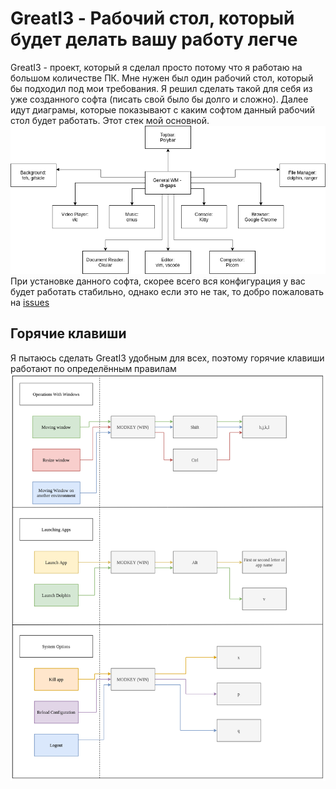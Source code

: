 # GreatI3 - Рабочий стол, который будет делать вашу работу легче
GreatI3 - проект, который я сделал просто потому что я работаю на большом количестве ПК. Мне нужен был один рабочий стол, который бы подходил под мои требования.
Я решил сделать такой для себя из уже созданного софта (писать свой было бы долго и сложно). Далее идут диаграмы, которые показывают с каким софтом данный рабочий стол будет работать. Этот стек мой основной.
![Stack Diagram](./assets/GreatI3.png)
При установке данного софта, скорее всего вся конфигурация у вас будет работать стабильно, однако если это не так, то добро пожаловать на [issues](https://github.com/us3rn4m3-profile/GreatI3/issues)

## Горячие клавиши
Я пытаюсь сделать GreatI3 удобным для всех, поэтому горячие клавиши работают по определённым правилам
![Hotkeys Diagram](assets/Hotkeys.png)
